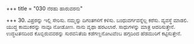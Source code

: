 +++
title = "030 ನೆರಹು ಹಾರುವರನು"

+++
30. ವಿಪ್ರರನ್ನು ಇಲ್ಲಿ ಸೇರಿಸು. ನಮ್ಮನ್ನು ದಿಗಂತಗಳಿಗೆ ಕಳಿಸು. ಬಂಧುವರ್ಗವನ್ನೆಲ್ಲ ಕರೆಸು. ವ್ಯವಸ್ಥೆ ಮಾಡಲಿ. ಯುದ್ಧ ಕಾಮುಕರನ್ನು ನಾವೂ ನೋಡೋಣ. ನಾನು ವೃಥಾ ಹರಟಲಾರೆ. ಸಾಧುಗಳನ್ನು ಮಾತ್ರ ಆದರಿಸುತ್ತೇನೆ. ಉದ್ಧಟತನದಿಂದ ಕೊಬ್ಬಿರುವವರನ್ನು ಸುರವನಿತೆಯ ಕಡೆಗಣ್ಣನೋಟವೆಂಬ ಹಗ್ಗದಿಂದ ಹೆಡಮುರಿಗೆ ಕಟ್ಟಿಸುತ್ತೇನೆ.